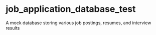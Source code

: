 job_application_database_test
=============================

A mock database storing various job postings, resumes, and interview results
